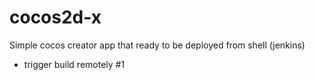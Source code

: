 # cocos2d-x

Simple cocos creator app that ready to be deployed from shell (jenkins)

- trigger build remotely #1
